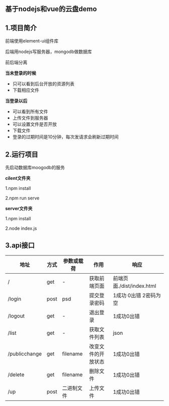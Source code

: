 ## 基于nodejs和vue的云盘demo

## 1.项目简介

前端使用element-ui组件库

后端用nodejs写服务器，mongodb做数据库

前后端分离

**当未登录的时候**

- 只可以看到后台开放的资源列表
- 下载相应文件

**当登录以后**

- 可以看到所有文件
- 上传文件到服务器
- 可以设置文件是否开放
- 下载文件
- 登录的过期时间是10分钟，每次发请求会刷新过期时间

## 2.运行项目

先启动数据库moogodb的服务

**cilent文件夹**

1.npm install

2.npm run serve

**server文件夹**

1.npm install

2.node index.js

## 3.api接口

| 地址          | 方式 | 参数或载荷 | 作用               | 响应                      |
| ------------- | ---- | ---------- | ------------------ | ------------------------- |
| /             | get  | -          | 获取前端页面       | 前端页面./dist/index.html |
| /login        | post | psd        | 提交登录密码       | 1成功 0出错 2密码为空     |
| /logout       | get  | -          | 退出登录           | 1成功0出错                |
| /list         | get  | -          | 获取文件列表       | json                      |
| /publicchange | get  | filename   | 改变文件的开放状态 | 1成功0出错                |
| /delete       | get  | filename   | 删除文件           | 1成功0出错                |
| /up           | post | 二进制文件 | 上传文件           | 1成功0出错                |





